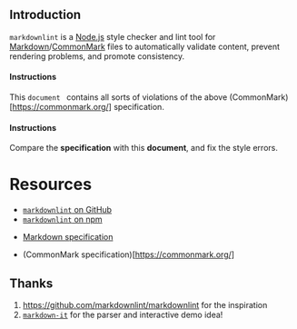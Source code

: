 ## Introduction

`markdownlint` is a [Node.js](https://nodejs.org/) style checker and lint tool for [Markdown](https://en.wikipedia.org/wiki/Markdown)/[CommonMark](https://commonmark.org/) files to automatically validate content, prevent rendering problems, and promote consistency.


#### Instructions

This `document ` contains all sorts of violations of the above (CommonMark)[https://commonmark.org/] specification.

#### Instructions

Compare the **specification** with this **document**, and fix the style errors. 


# Resources
* [`markdownlint` on GitHub](https://github.com/DavidAnson/markdownlint)
* [`markdownlint` on npm](https://www.npmjs.com/package/markdownlint)
+ [Markdown specification](https://daringfireball.net/projects/markdown/)
 *	(CommonMark specification)[https://commonmark.org/]

Thanks   
--------

1. https://github.com/markdownlint/markdownlint for the inspiration 
1. [`markdown-it`](https://github.com/markdown-it/markdown-it) for the parser and interactive demo idea!
